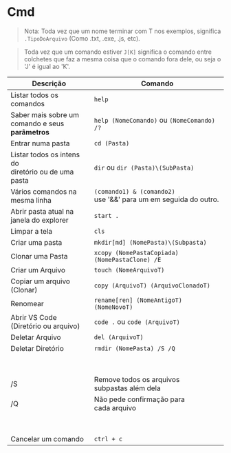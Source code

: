 # Cmd

> Nota: Toda vez que um nome terminar com T nos exemplos, significa `.TipoDoArquivo` (Como .txt, .exe, .js, etc).

> Toda vez que um comando estiver `J[K]` significa o comando entre colchetes que faz a mesma coisa que o comando fora dele, ou seja o 'J' é igual ao 'K'.

| Descrição | Comando |
| --- | --- |
| Listar todos os<br>comandos | `help` |
| Saber mais sobre um<br>comando e seus **parâmetros** | `help (NomeComando)` ou `(NomeComando) /?` |
| Entrar numa pasta  | `cd (Pasta)` |
| Listar todos os intens do<br>diretório ou de uma pasta | `dir` ou `dir (Pasta)\(SubPasta)` |
| Vários comandos na<br>mesma linha | `(comando1) & (comando2)` <br>use '&&' para um em seguida do outro. |
| Abrir pasta atual na<br>janela do explorer | `start .` |
| Limpar a tela | `cls` |
| Criar uma pasta | `mkdir[md] (NomePasta)\(Subpasta)` |
| Clonar uma Pasta | `xcopy (NomePastaCopiada) (NomePastaClone) /E` |
| Criar um Arquivo | `touch (NomeArquivoT)` |
| Copiar um arquivo <br>(Clonar) | `copy (ArquivoT) (ArquivoClonadoT)` |
| Renomear | `rename[ren] (NomeAntigoT) (NomeNovoT)` |
| Abrir VS Code<br>(Diretório ou arquivo) | `code .` ou `code (ArquivoT)` |
| Deletar Arquivo | `del (ArquivoT)` |
| Deletar Diretório | `rmdir (NomePasta) /S /Q` |
| <br><br> |  |
| /S | Remove todos os arquivos<br>subpastas além dela |
| /Q | Não pede confirmação para<br>cada arquivo |
| <br><br> |  |
| Cancelar um comando | `ctrl + c` |
